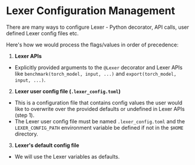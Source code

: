 # Lexer Configuration Management

There are many ways to configure Lexer - Python decorator, API calls, user defined Lexer config files etc.

Here's how we would process the flags/values in order of precedence:

1. **Lexer APIs**

* Explicitly provided arguments to the `@Lexer` decorator and Lexer APIs like `benchmark(torch_model, input, ...)` and `export(torch_model, input, ...)`.

2. **Lexer user config file (`.lexer_config.toml`)**

* This is a configuration file that contains config values the user would like to overwrite over
the provided defaults or undefined in Lexer APIs (step 1).
* The Lexer user config file must be named `.lexer_config.toml` and the `LEXER_CONFIG_PATH` environment
variable be defined if not in the `$HOME` directory.

3. **Lexer's default config file**

* We will use the Lexer variables as defaults.
